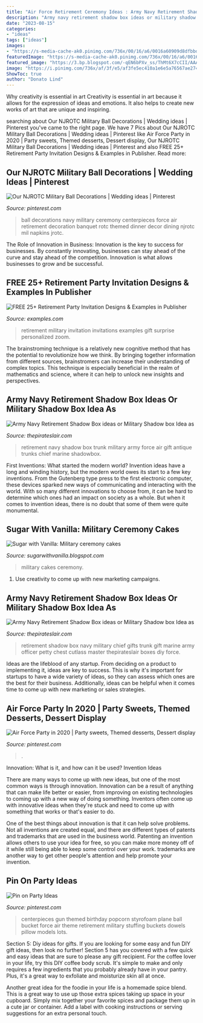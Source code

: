 ```yaml
---
title: "Air Force Retirement Ceremony Ideas : Army Navy Retirement Shadow Box Ideas Or Military Shadow Box Idea As"
description: "Army navy retirement shadow box ideas or military shadow box idea as"
date: "2023-08-15"
categories:
- "ideas"
tags: ["ideas"]
images:
- "https://s-media-cache-ak0.pinimg.com/736x/00/16/a6/0016a60909d8dfbbd23391fd00bd7a16.jpg"
featuredImage: "https://s-media-cache-ak0.pinimg.com/736x/00/16/a6/0016a60909d8dfbbd23391fd00bd7a16.jpg"
featured_image: "https://3.bp.blogspot.com/-qEN6bPXv_ss/ThMt6X7cCII/AAAAAAAAAew/FGMK2Z2YcfM/s1600/102_4066.JPG"
image: "https://i.pinimg.com/736x/af/3f/e5/af3fe5ec410a1e6e5a76567ae274ba13--party-centerpieces-air-force-centerpieces.jpg"
ShowToc: true
author: "Donato Lind"
---
```



Why creativity is essential in art
Creativity is essential in art because it allows for the expression of ideas and emotions. It also helps to create new works of art that are unique and inspiring.

	

		
searching about Our NJROTC Military Ball Decorations | Wedding ideas | Pinterest you've came to the right page. We have 7 Pics about Our NJROTC Military Ball Decorations | Wedding ideas | Pinterest like Air Force Party in 2020 | Party sweets, Themed desserts, Dessert display, Our NJROTC Military Ball Decorations | Wedding ideas | Pinterest and also FREE 25+ Retirement Party Invitation Designs &amp; Examples in Publisher. Read more:
		
    
## Our NJROTC Military Ball Decorations | Wedding Ideas | Pinterest

<img loading=lazy src="https://s-media-cache-ak0.pinimg.com/736x/00/16/a6/0016a60909d8dfbbd23391fd00bd7a16.jpg" onerror="this.onerror=null;this.src='https://tse3.mm.bing.net/th?id=OIP.EQBItf529z-DpQYMP0GUfwHaJ3&amp;pid=15.1';" alt="Our NJROTC Military Ball Decorations | Wedding ideas | Pinterest">

_Source: pinterest.com_

>ball decorations navy military ceremony centerpieces force air retirement decoration banquet rotc themed dinner decor dining njrotc mil napkins jrotc. 

	

The Role of Innovation in Business:
Innovation is the key to success for businesses. By constantly innovating, businesses can stay ahead of the curve and stay ahead of the competition. Innovation is what allows businesses to grow and be successful.

    
## FREE 25+ Retirement Party Invitation Designs &amp; Examples In Publisher

<img loading=lazy src="https://images.examples.com/wp-content/uploads/2017/11/Military-Retirement-Party-Invitation.jpg" onerror="this.onerror=null;this.src='https://tse3.mm.bing.net/th?id=OIP.hgnAgskKFmtI5FHhmZeeHgHaF7&amp;pid=15.1';" alt="FREE 25+ Retirement Party Invitation Designs &amp; Examples in Publisher">

_Source: examples.com_

>retirement military invitation invitations examples gift surprise personalized zoom. 

	

The brainstroming technique is a relatively new cognitive method that has the potential to revolutionize how we think. By bringing together information from different sources, brainstromers can increase their understanding of complex topics. This technique is especially beneficial in the realm of mathematics and science, where it can help to unlock new insights and perspectives.

    
## Army Navy Retirement Shadow Box Ideas Or Military Shadow Box Idea As

<img loading=lazy src="http://www.thepirateslair.com/images/navy-retirement-shadow-box-ideas/dan835IMG_1627.jpg" onerror="this.onerror=null;this.src='https://tse2.mm.bing.net/th?id=OIP.3CoINWRkBvkPa8VnsxahDwHaGC&amp;pid=15.1';" alt="Army Navy Retirement Shadow Box ideas or Military Shadow box Idea as">

_Source: thepirateslair.com_

>retirement navy shadow box trunk military army force air gift antique trunks chief marine shadowbox. 

	

First Inventions: What started the modern world?
Invention ideas have a long and winding history, but the modern world owes its start to a few key inventions. From the Gutenberg type press to the first electronic computer, these devices sparked new ways of communicating and interacting with the world. With so many different innovations to choose from, it can be hard to determine which ones had an impact on society as a whole. But when it comes to invention ideas, there is no doubt that some of them were quite monumental.

    
## Sugar With Vanilla: Military Ceremony Cakes

<img loading=lazy src="https://3.bp.blogspot.com/-qEN6bPXv_ss/ThMt6X7cCII/AAAAAAAAAew/FGMK2Z2YcfM/s1600/102_4066.JPG" onerror="this.onerror=null;this.src='https://tse2.mm.bing.net/th?id=OIP.BcL1-KY26dbMUHe-SzXcWgHaFj&amp;pid=15.1';" alt="Sugar with Vanilla: Military ceremony cakes">

_Source: sugarwithvanilla.blogspot.com_

>military cakes ceremony. 

	

1. Use creativity to come up with new marketing campaigns.

    
## Army Navy Retirement Shadow Box Ideas Or Military Shadow Box Idea As

<img loading=lazy src="http://thepirateslair.com/images/navy-retirement-trunk-chiefpettyofficer-cutlass.jpg" onerror="this.onerror=null;this.src='https://tse3.mm.bing.net/th?id=OIP.OoL9BLDk125BKoJ_N615yQHaGY&amp;pid=15.1';" alt="Army Navy Retirement Shadow Box ideas or Military Shadow box Idea as">

_Source: thepirateslair.com_

>retirement shadow box navy military chief gifts trunk gift marine army officer petty chest cutlass master thepirateslair boxes diy force. 

	

Ideas are the lifeblood of any startup. From deciding on a product to implementing it, ideas are key to success. This is why it's important for startups to have a wide variety of ideas, so they can assess which ones are the best for their business. Additionally, ideas can be helpful when it comes time to come up with new marketing or sales strategies.

    
## Air Force Party In 2020 | Party Sweets, Themed Desserts, Dessert Display

<img loading=lazy src="https://i.pinimg.com/originals/cf/65/a0/cf65a098f8f3d842ea22570b309ed885.jpg" onerror="this.onerror=null;this.src='https://tse2.mm.bing.net/th?id=OIP.oz8WZdGrdj3z_fShZVpFUgHaNK&amp;pid=15.1';" alt="Air Force Party in 2020 | Party sweets, Themed desserts, Dessert display">

_Source: pinterest.com_

>. 

	

Innovation: What is it, and how can it be used?
Invention Ideas

There are many ways to come up with new ideas, but one of the most common ways is through innovation. Innovation can be a result of anything that can make life better or easier, from improving on existing technologies to coming up with a new way of doing something. Inventors often come up with innovative ideas when they're stuck and need to come up with something that works or that's easier to do.

One of the best things about innovation is that it can help solve problems. Not all inventions are created equal, and there are different types of patents and trademarks that are used in the business world. Patenting an invention allows others to use your idea for free, so you can make more money off of it while still being able to keep some control over your work. trademarks are another way to get other people's attention and help promote your invention.

    
## Pin On Party Ideas

<img loading=lazy src="https://i.pinimg.com/736x/af/3f/e5/af3fe5ec410a1e6e5a76567ae274ba13--party-centerpieces-air-force-centerpieces.jpg" onerror="this.onerror=null;this.src='https://tse2.mm.bing.net/th?id=OIP.9Xtk-MSSKuYOKqwny8uXNgHaHa&amp;pid=15.1';" alt="Pin on Party Ideas">

_Source: pinterest.com_

>centerpieces gun themed birthday popcorn styrofoam plane ball bucket force air theme retirement military stuffing buckets dowels pillow models lots. 

	

Section 5: Diy ideas for gifts.
If you are looking for some easy and fun DIY gift ideas, then look no further! Section 5 has you covered with a few quick and easy ideas that are sure to please any gift recipient.
For the coffee lover in your life, try this DIY coffee body scrub. It's simple to make and only requires a few ingredients that you probably already have in your pantry. Plus, it's a great way to exfoliate and moisturize skin all at once.

Another great idea for the foodie in your life is a homemade spice blend. This is a great way to use up those extra spices taking up space in your cupboard. Simply mix together your favorite spices and package them up in a cute jar or container. Add a label with cooking instructions or serving suggestions for an extra personal touch.

